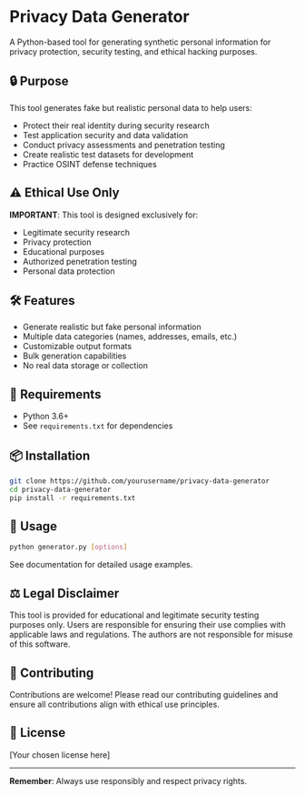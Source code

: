 # Privacy Data Generator

A Python-based tool for generating synthetic personal information for privacy protection, security testing, and ethical hacking purposes.

## 🔒 Purpose

This tool generates fake but realistic personal data to help users:
- Protect their real identity during security research
- Test application security and data validation
- Conduct privacy assessments and penetration testing
- Create realistic test datasets for development
- Practice OSINT defense techniques

## ⚠️ Ethical Use Only

**IMPORTANT**: This tool is designed exclusively for:
- Legitimate security research
- Privacy protection
- Educational purposes
- Authorized penetration testing
- Personal data protection

## 🛠️ Features

- Generate realistic but fake personal information
- Multiple data categories (names, addresses, emails, etc.)
- Customizable output formats
- Bulk generation capabilities
- No real data storage or collection

## 🐍 Requirements

- Python 3.6+
- See `requirements.txt` for dependencies

## 📦 Installation

```bash
git clone https://github.com/yourusername/privacy-data-generator
cd privacy-data-generator
pip install -r requirements.txt
```

## 🚀 Usage

```bash
python generator.py [options]
```

See documentation for detailed usage examples.

## ⚖️ Legal Disclaimer

This tool is provided for educational and legitimate security testing purposes only. Users are responsible for ensuring their use complies with applicable laws and regulations. The authors are not responsible for misuse of this software.

## 🤝 Contributing

Contributions are welcome! Please read our contributing guidelines and ensure all contributions align with ethical use principles.

## 📄 License

[Your chosen license here]

---

**Remember**: Always use responsibly and respect privacy rights.
